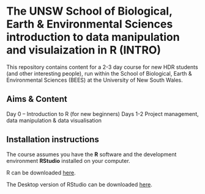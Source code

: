 # The UNSW School of Biological, Earth & Environmental Sciences introduction to data manipulation and visulaization in R (INTRO)

This repository contains content for a 2-3 day course for new HDR students (and other interesting people), run within the School of Biological, Earth & Environmental Sciences (BEES) at the University of New South Wales. 

## Aims & Content

Day 0 – Introduction to R (for new beginners)
Days 1-2 Project management, data manipulation & data visualisation

## Installation instructions

The course assumes you have the **R** software and the development environment **RStudio** installed on your computer.

R can be downloaded [here](https://cran.r-project.org/).

The Desktop version of RStudio can be downloaded [here](https://www.rstudio.com/products/rstudio/download/#download).

